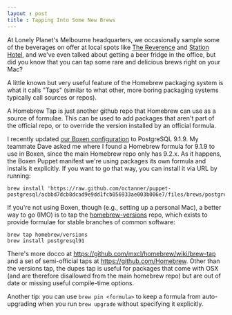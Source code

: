 ```yaml
---
layout : post
title : Tapping Into Some New Brews
---
```


At Lonely Planet's Melbourne headquarters, we occasionally sample some of the beverages on offer at local spots like [The Reverence](http://www.reverencehotel.com/) and [Station Hotel](http://www.thestationhotel.com.au/), and we've even talked about getting a beer fridge in the office, but did you know that you can tap some rare and delicious brews right on your Mac?

A little known but very useful feature of the Homebrew packaging system is what it calls "Taps" (similar to what other, more boring packaging systems typically call sources or repos).

A Homebrew Tap is just another github repo that Homebrew can use as a source of formulae. This can be used to add packages that aren't part of the official repo, or to override the version installed by an official formula.

I recently updated [our Boxen configuration](https://github.com/lonelyplanet/spp_boxen) to PostgreSQL 9.1.9. My teammate Dave asked me where I found a Homebrew formula for 9.1.9 to use in Boxen, since the main Homebrew repo only has 9.2.x. As it happens, the Boxen Puppet manifest we're using packages its own formula and installs it explicitly. If you want to go that way, you can install it via URL by running:

```shell
brew install 'https://raw.github.com/octanner/puppet-postgresql/acbbd7dcb8dcad9e9dd1fcb056933ae003b006e7/files/brews/postgresql.rb'
```

If you're not using Boxen, though (e.g., setting up a personal Mac), a better way to go (IMO) is to tap the [homebrew-versions](https://github.com/Homebrew/homebrew-versions) repo, which exists to provide formulae for stable branches of common software:

```shell
brew tap homebrew/versions
brew install postgresql91
```

There's more docco at https://github.com/mxcl/homebrew/wiki/brew-tap and a set of semi-official taps at https://github.com/Homebrew. Other than the versions tap, the dupes tap is useful for packages that come with OSX (and are therefore disallowed from the main homebrew repo) but are out of date or missing useful compile-time options.

Another tip: you can use `brew pin <formula>` to keep a formula from auto-upgrading when you run `brew upgrade` without specifying it explicitly.
